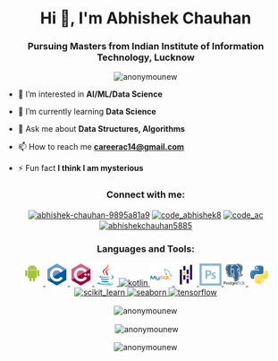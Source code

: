 
<h1 align="center">Hi 👋, I'm Abhishek Chauhan</h1>
<h3 align="center">Pursuing Masters from Indian Institute of Information Technology, Lucknow</h3>

<p align="center"> <img src="https://komarev.com/ghpvc/?username=anonymounew&label=Profile%20views&color=0e75b6&style=flat" alt="anonymounew" /> </p>

- 👀 I’m interested in **AI/ML/Data Science**
- 🌱 I’m currently learning **Data Science**

- 💬 Ask me about **Data Structures, Algorithms**

- 📫 How to reach me **careerac14@gmail.com**

- ⚡ Fun fact **I think I am mysterious**

<h3 align="center">Connect with me:</h3>
<p align="center">
<a href="https://linkedin.com/in/abhishek-chauhan-9895a81a9" target="blank"><img align="center" src="https://raw.githubusercontent.com/rahuldkjain/github-profile-readme-generator/master/src/images/icons/Social/linked-in-alt.svg" alt="abhishek-chauhan-9895a81a9" height="30" width="40" /></a>
<a href="https://www.codechef.com/users/code_abhishek8" target="blank"><img align="center" src="https://cdn.jsdelivr.net/npm/simple-icons@3.1.0/icons/codechef.svg" alt="code_abhishek8" height="30" width="40" /></a>
<a href="https://www.leetcode.com/code_ac" target="blank"><img align="center" src="https://raw.githubusercontent.com/rahuldkjain/github-profile-readme-generator/master/src/images/icons/Social/leet-code.svg" alt="code_ac" height="30" width="40" /></a>
<a href="https://auth.geeksforgeeks.org/user/abhishekchauhan5885" target="blank"><img align="center" src="https://raw.githubusercontent.com/rahuldkjain/github-profile-readme-generator/master/src/images/icons/Social/geeks-for-geeks.svg" alt="abhishekchauhan5885" height="30" width="40" /></a>
</p>

<h3 align="center">Languages and Tools:</h3>
<p align="center"> <a href="https://developer.android.com" target="_blank" rel="noreferrer"> <img src="https://raw.githubusercontent.com/devicons/devicon/master/icons/android/android-original-wordmark.svg" alt="android" width="40" height="40"/> </a> <a href="https://www.cprogramming.com/" target="_blank" rel="noreferrer"> <img src="https://raw.githubusercontent.com/devicons/devicon/master/icons/c/c-original.svg" alt="c" width="40" height="40"/> </a> <a href="https://www.w3schools.com/cpp/" target="_blank" rel="noreferrer"> <img src="https://raw.githubusercontent.com/devicons/devicon/master/icons/cplusplus/cplusplus-original.svg" alt="cplusplus" width="40" height="40"/> </a> <a href="https://www.java.com" target="_blank" rel="noreferrer"> <img src="https://raw.githubusercontent.com/devicons/devicon/master/icons/java/java-original.svg" alt="java" width="40" height="40"/> </a> <a href="https://kotlinlang.org" target="_blank" rel="noreferrer"> <img src="https://www.vectorlogo.zone/logos/kotlinlang/kotlinlang-icon.svg" alt="kotlin" width="40" height="40"/> </a> <a href="https://www.mysql.com/" target="_blank" rel="noreferrer"> <img src="https://raw.githubusercontent.com/devicons/devicon/master/icons/mysql/mysql-original-wordmark.svg" alt="mysql" width="40" height="40"/> </a> <a href="https://pandas.pydata.org/" target="_blank" rel="noreferrer"> <img src="https://raw.githubusercontent.com/devicons/devicon/2ae2a900d2f041da66e950e4d48052658d850630/icons/pandas/pandas-original.svg" alt="pandas" width="40" height="40"/> </a> <a href="https://www.photoshop.com/en" target="_blank" rel="noreferrer"> <img src="https://raw.githubusercontent.com/devicons/devicon/master/icons/photoshop/photoshop-line.svg" alt="photoshop" width="40" height="40"/> </a> <a href="https://www.postgresql.org" target="_blank" rel="noreferrer"> <img src="https://raw.githubusercontent.com/devicons/devicon/master/icons/postgresql/postgresql-original-wordmark.svg" alt="postgresql" width="40" height="40"/> </a> <a href="https://www.python.org" target="_blank" rel="noreferrer"> <img src="https://raw.githubusercontent.com/devicons/devicon/master/icons/python/python-original.svg" alt="python" width="40" height="40"/> </a> <a href="https://scikit-learn.org/" target="_blank" rel="noreferrer"> <img src="https://upload.wikimedia.org/wikipedia/commons/0/05/Scikit_learn_logo_small.svg" alt="scikit_learn" width="40" height="40"/> </a> <a href="https://seaborn.pydata.org/" target="_blank" rel="noreferrer"> <img src="https://seaborn.pydata.org/_images/logo-mark-lightbg.svg" alt="seaborn" width="40" height="40"/> </a> <a href="https://www.tensorflow.org" target="_blank" rel="noreferrer"> <img src="https://www.vectorlogo.zone/logos/tensorflow/tensorflow-icon.svg" alt="tensorflow" width="40" height="40"/> </a> </p>

<p align="center"><img align="center" src="https://github-readme-stats.vercel.app/api/top-langs?username=anonymounew&show_icons=true&locale=en&layout=compact" alt="anonymounew" /></p>

<p align="center">&nbsp;<img align="center" src="https://github-readme-stats.vercel.app/api?username=anonymounew&show_icons=true&theme=gruvbox_light&locale=en" alt="anonymounew" /></p>

<p align="center"><img align="center" src="https://github-readme-streak-stats.herokuapp.com/?user=anonymounew&" alt="anonymounew" /></p>
